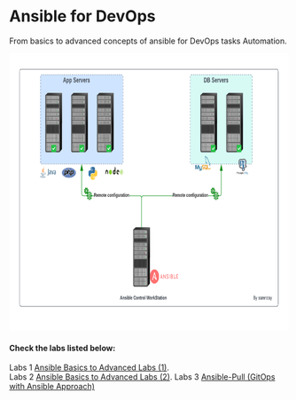 # Ansible for DevOps
From basics to advanced concepts of ansible for DevOps tasks Automation.

<p align="center">

<img width="100%" height="500" src="/General-architecture/Ansible.png" alt="Ansible-Automation">

#### Check the labs listed below:
Labs 1 [Ansible Basics to Advanced Labs (1)](/1-Ansible-Labs/).  
Labs 2 [Ansible Basics to Advanced Labs (2)](/2-Ansible-Labs/). 
Labs 3 [Ansible-Pull (GitOps with Ansible  Approach)](/Ansible-Pull/) 